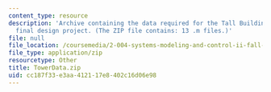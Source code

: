 ```yaml
---
content_type: resource
description: 'Archive containing the data required for the Tall Building Active Damping
  final design project. (The ZIP file contains: 13 .m files.)'
file: null
file_location: /coursemedia/2-004-systems-modeling-and-control-ii-fall-2007/cc187f33e3aa412117e8402c16d06e98_TowerData.zip
file_type: application/zip
resourcetype: Other
title: TowerData.zip
uid: cc187f33-e3aa-4121-17e8-402c16d06e98
---
```

